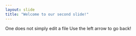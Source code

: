 ```yaml
---
layout: slide
title: "Welcome to our second slide!"
---
```

One does not simply edit a file
Use the left arrow to go back!
